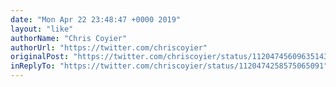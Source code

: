 ```yaml
---
date: "Mon Apr 22 23:48:47 +0000 2019"
layout: "like"
authorName: "Chris Coyier"
authorUrl: "https://twitter.com/chriscoyier"
originalPost: "https://twitter.com/chriscoyier/status/1120474560963514370"
inReplyTo: "https://twitter.com/chriscoyier/status/1120474258575065091"
---
```

